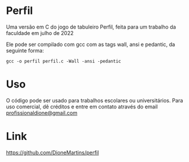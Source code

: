 # Perfil
Uma versão em C do jogo de tabuleiro Perfil, feita para um trabalho da faculdade em julho de 2022

Ele pode ser compilado com gcc com as tags wall, ansi e pedantic, da seguinte forma:

```gcc -o perfil perfil.c -Wall -ansi -pedantic```


# Uso
O código pode ser usado para trabalhos escolares ou universitários. Para uso comercial, dê créditos e entre em contato através do email <profissionaldione@gmail.com>


# Link

<https://github.com/DioneMartins/perfil>
